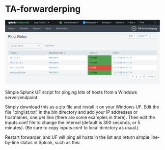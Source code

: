 # TA-forwarderping
![alt text](https://github.com/stressboi/TA-forwarderping/blob/main/ping_status.png?raw=true)

Simple Splunk UF script for pinging lots of hosts from a Windows server/endpoint.

Simply download this as a zip file and install it on your Windows UF. Edit the file "pinglist.txt" in the bin directory
and add your IP addresses or hostnames, one per line (there are some examples in there). Then edit the inputs.conf file
to change the interval (default is 300 seconds, or 5 minutes). (Be sure to copy inputs.conf to local directory as usual.)

Restart forwarder, and UF will ping all hosts in the list and return simple line-by-line status in Splunk, such as this:



